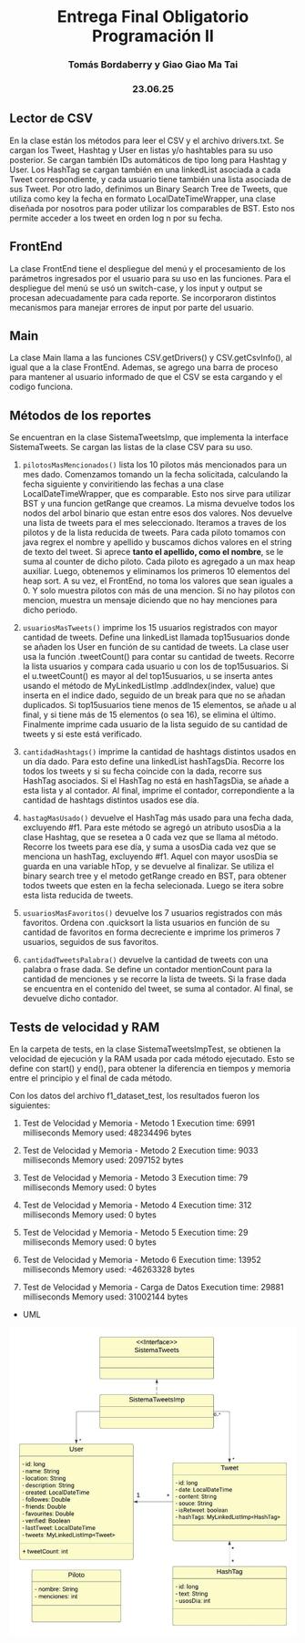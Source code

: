 <div align="center">

# Entrega Final Obligatorio </br> Programación II
### Tomás Bordaberry y Giao Giao Ma Tai
### 23.06.25

</div>

## Lector de CSV

En la clase están los métodos para leer el CSV y el archivo drivers.txt. Se cargan los Tweet, Hashtag y User en listas y/o hashtables para su uso posterior.
Se cargan también IDs automáticos de tipo long para Hashtag y User. Los HashTag se cargan también en una linkedList asociada a cada Tweet correspondiente,
y cada usuario tiene también una lista asociada de sus Tweet. Por otro lado, definimos un Binary Search Tree de Tweets, que utiliza como key la fecha en formato
LocalDateTimeWrapper, una clase diseñada por nosotros para poder utilizar los comparables de BST. Esto nos permite acceder a los tweet en orden log n por su fecha.


## FrontEnd

La clase FrontEnd tiene el despliegue del menú y el procesamiento de los parámetros ingresados por el usuario para su uso en las funciones. Para el
despliegue del menú se usó un switch-case, y los input y output se procesan adecuadamente para cada reporte.
Se incorporaron distintos mecanismos para manejar errores de input por parte del usuario.

## Main

La clase Main llama a las funciones CSV.getDrivers() y CSV.getCsvInfo(), al igual que a la clase FrontEnd.
Ademas, se agrego una barra de proceso para mantener al usuario informado de que el CSV se esta cargando y el codigo funciona.

## Métodos de los reportes

Se encuentran en la clase SistemaTweetsImp, que implementa la interface SistemaTweets. Se cargan las listas de la clase CSV para su uso.

1. `pilotosMasMencionados()` lista los 10 pilotos más mencionados para un mes dado.
   Comenzamos tomando un la fecha solicitada, calculando la fecha siguiente y conviritiendo las fechas a una clase LocalDateTimeWrapper, que es comparable. Esto nos sirve para utilizar BST y una funcion getRange que creamos.
   La misma devuelve todos los nodos del arbol binario que estan entre esos dos valores. Nos devuelve una lista de tweets para el mes seleccionado. 
   Iteramos a traves de los pilotos y de la lista reducida de tweets. Para cada piloto tomamos con java regrex el nombre y apellido y buscamos dichos valores en el string de texto del tweet. Si aprece **tanto el apellido, como el nombre**, se le suma al counter de dicho piloto. 
   Cada piloto es agregado a un max heap auxiliar. Luego, obtenemos y eliminamos los primeros 10 elementos del heap sort. A su vez, el FrontEnd, no toma los valores que sean iguales a 0. Y solo muestra pilotos con más de una mencion. Si no hay pilotos con mencion, muestra un mensaje diciendo que no hay menciones para dicho periodo.

2. `usuariosMasTweets()` imprime los 15 usuarios registrados con mayor cantidad de tweets.
   Define una linkedList llamada top15usuarios donde se añaden los User en función de su cantidad de tweets. La clase user usa la función .tweetCount() para
   contar su cantidad de tweets. Recorre la lista usuarios y compara cada usuario u con los de top15usuarios. Si el u.tweetCount() es mayor al del top15usuarios,
   u se inserta antes usando el método de MyLinkedListImp .addIndex(index, value) que inserta en el indice dado, seguido de un break para que no se añadan duplicados.
   Si top15usuarios tiene menos de 15 elementos, se añade u al final, y si tiene más de 15 elementos (o sea 16), se elimina el último. Finalmente imprime cada
   usuario de la lista seguido de su cantidad de tweets y si este está verificado.

3. `cantidadHashtags()` imprime la cantidad de hashtags distintos usados en un día dado.
   Para esto define una linkedList hashTagsDia. Recorre los todos los tweets y si su fecha coincide con la dada, recorre sus HashTag asociados. Si el HashTag
   no está en hashTagsDia, se añade a esta lista y al contador. Al final, imprime el contador, correpondiente a la cantidad de hashtags distintos usados ese día.

4. `hastagMasUsado()` devuelve el HashTag más usado para una fecha dada, excluyendo #f1.
   Para este método se agregó un atributo usosDia a la clase Hashtag, que se resetea a 0 cada vez que se llama al método. Recorre los tweets para ese día, y suma
   a usosDia cada vez que se menciona un hashTag, excluyendo #f1. Aquel con mayor usosDia se guarda en una variable hTop, y se devuelve al finalizar.
   Se utiliza el binary search tree y el metodo getRange creado en BST, para obtener todos tweets que esten en la fecha selecionada. Luego se itera sobre esta lista reducida de tweets.

5. `usuariosMasFavoritos()` devuelve los 7 usuarios registrados con más favoritos.
   Ordena con .quicksort la lista usuarios en función de su cantidad de favoritos en forma decreciente e imprime los primeros 7 usuarios, seguidos de sus favoritos.

6. `cantidadTweetsPalabra()` devuelve la cantidad de tweets con una palabra o frase dada.
   Se define un contador mentionCount para la cantidad de menciones y se recorre la lista de tweets. Si la frase dada se encuentra en el contenido del tweet,
   se suma al contador. Al final, se devuelve dicho contador.

## Tests de velocidad y RAM </br> 

En la carpeta de tests, en la clase SistemaTweetsImpTest, se obtienen la velocidad de ejecución y la RAM usada por cada método ejecutado. Esto se define con
start() y end(), para obtener la diferencia en tiempos y memoria entre el principio y el final de cada método.

Con los datos del archivo f1_dataset_test, los resultados fueron los siguientes:

   1. Test de Velocidad y Memoria - Metodo 1
      Execution time: 6991 milliseconds
      Memory used: 48234496 bytes

   2. Test de Velocidad y Memoria - Metodo 2
      Execution time: 9033 milliseconds
      Memory used: 2097152 bytes

   3. Test de Velocidad y Memoria - Metodo 3
      Execution time: 79 milliseconds
      Memory used: 0 bytes

   4. Test de Velocidad y Memoria - Metodo 4
      Execution time: 312 milliseconds
      Memory used: 0 bytes

   5. Test de Velocidad y Memoria - Metodo 5
      Execution time: 29 milliseconds
      Memory used: 0 bytes

   6. Test de Velocidad y Memoria - Metodo 6
      Execution time: 13952 milliseconds
      Memory used: -46263328 bytes

   0. Test de Velocidad y Memoria - Carga de Datos
      Execution time: 29881 milliseconds
      Memory used: 31002144 bytes


- UML

![](uml.jpeg)